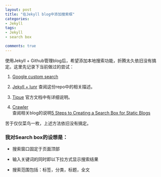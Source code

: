 ```yaml
---
layout: post
title: "在Jekyll blog中添加搜索框"
categories: 
- Jekyll
tags:
- Jekyll
- search box

comments: true
---
```


使用Jekyll + Github管理blog后，希望添加本地搜索功能，折腾太久依旧没有搞定。这里先记录下当前做过的尝试：

1. [Google custom search](http://stackoverflow.com/questions/10131541/how-can-i-add-a-site-search-feature-to-a-jekyll-blog)  

2. [Jekyll + lunr](https://github.com/bakerwm/jekyll-lunr-js-search)
查阅这份repo中的相关描述。

3. [Tipue](http://www.tipue.com/search/)
官方文档中有详细说明。

4. [Crawler](http://blog.import.io/tech-blog/5-steps-to-creating-a-search-box-for-static-blogs)  
查阅相关blog的说明[5 Steps to Creating a Search Box for Static Blogs](http://blog.import.io/tech-blog/5-steps-to-creating-a-search-box-for-static-blogs)

苦于仅仅菜鸟一枚，上述方法依旧没有搞定。

### 我对Search box的设想是：

* 搜索窗口固定于页面顶部

* 输入关键词的同时即以下拉方式显示搜索结果

* 搜索范围包括：标签，分类，标题，全文



